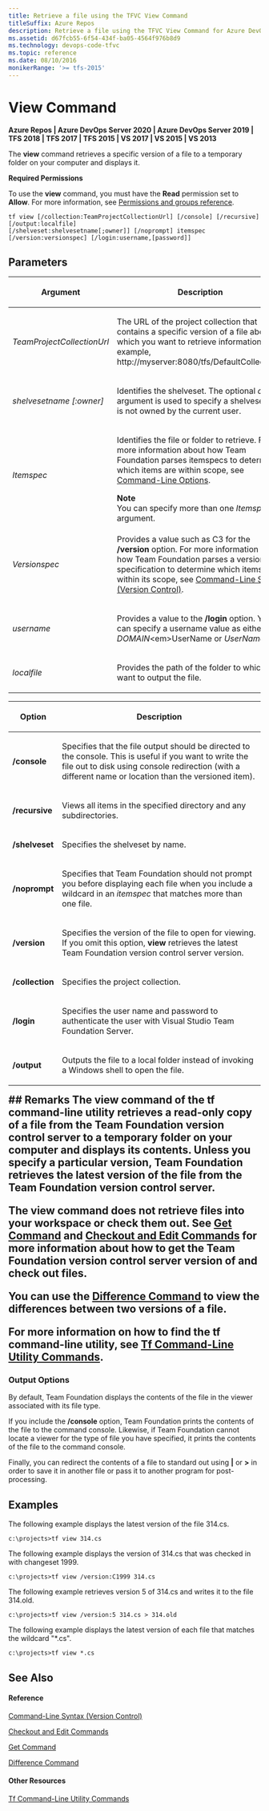 ```yaml
---
title: Retrieve a file using the TFVC View Command
titleSuffix: Azure Repos
description: Retrieve a file using the TFVC View Command for Azure DevOps Services or TFS
ms.assetid: d67fcb55-6f54-434f-ba05-4564f976b8d9
ms.technology: devops-code-tfvc
ms.topic: reference
ms.date: 08/10/2016
monikerRange: '>= tfs-2015'
---
```



# View Command

**Azure Repos | Azure DevOps Server 2020 | Azure DevOps Server 2019 | TFS 2018 | TFS 2017 | TFS 2015 | VS 2017 | VS 2015 | VS 2013**

The **view** command retrieves a specific version of a file to a temporary folder on your computer and displays it.

**Required Permissions**

To use the **view** command, you must have the **Read** permission set to **Allow**. For more information, see [Permissions and groups reference](../../organizations/security/permissions.md).

```
tf view [/collection:TeamProjectCollectionUrl] [/console] [/recursive] [/output:localfile]
[/shelveset:shelvesetname[;owner]] [/noprompt] itemspec 
[/version:versionspec] [/login:username,[password]]
```

## Parameters<table>
<thead>
<tr>
<th><p><strong>Argument</strong></p></th>
<th><p><strong>Description</strong></p></th>
</tr>
</thead>
<tbody>
<tr>
<td><p><em>TeamProjectCollectionUrl</em></p></td>
<td><p>The URL of the project collection that contains a specific version of a file about which you want to retrieve information (for example, http://myserver:8080/tfs/DefaultCollection).</p></td>
</tr>
<tr>
<td><p><em>shelvesetname [:owner]</em></p></td>
<td><p>Identifies the shelveset. The optional <em>owner</em> argument is used to specify a shelveset that is not owned by the current user.</p></td>
</tr>
<tr>
<td><p><em>Itemspec</em></p></td>
<td><p>Identifies the file or folder to retrieve. For more information about how Team Foundation parses itemspecs to determine which items are within scope, see <a href="/previous-versions/visualstudio/visual-studio-2010/4y2ash30(v=vs.100)">Command-Line Options</a>.</p>
<div class="alert">
<div class="mtps-table" xmlns="http://www.w3.org/1999/xhtml">
<div class="mtps-row">
<strong>Note</strong>
</div>
<div class="mtps-row">
You can specify more than one <em>Itemspec</em> argument. 
</div>
</div>
</div></td>
</tr>
<tr>
<td><p><em>Versionspec</em></p></td>
<td><p>Provides a value such as C3 for the <strong>/version</strong> option. For more information about how Team Foundation parses a version specification to determine which items are within its scope, see <a href="/previous-versions/visualstudio/visual-studio-2010/56f7w6be(v=vs.100)">Command-Line Syntax (Version Control)</a>.</p></td>
</tr>
<tr>
<td><p><em>username</em></p></td>
<td><p>Provides a value to the <strong>/login</strong> option. You can specify a username value as either <em>DOMAIN</em>&lt;em&gt;UserName</em> or <em>UserName</em>.</p></td>
</tr>
<tr>
<td><p><em>localfile</em></p></td>
<td><p>Provides the path of the folder to which you want to output the file.</p></td>
</tr>
</tbody>
</table>

<table>
<thead>
<tr>
<th><p><strong>Option</strong></p></th>
<th><p><strong>Description</strong></p></th>
</tr>
</thead>
<tbody>
<tr>
<td><p><strong>/console</strong></p></td>
<td><p>Specifies that the file output should be directed to the console. This is useful if you want to write the file out to disk using console redirection (with a different name or location than the versioned item).</p></td>
</tr>
<tr>
<td><p><strong>/recursive</strong></p></td>
<td><p>Views all items in the specified directory and any subdirectories.</p></td>
</tr>
<tr>
<td><p><strong>/shelveset</strong></p></td>
<td><p>Specifies the shelveset by name.</p></td>
</tr>
<tr>
<td><p><strong>/noprompt</strong></p></td>
<td><p>Specifies that Team Foundation should not prompt you before displaying each file when you include a wildcard in an <em>itemspec</em> that matches more than one file.</p></td>
</tr>
<tr>
<td><p><strong>/version</strong></p></td>
<td><p>Specifies the version of the file to open for viewing. If you omit this option, <strong>view</strong> retrieves the latest Team Foundation version control server version.</p></td>
</tr>
<tr>
<td><p><strong>/collection</strong></p></td>
<td><p>Specifies the project collection.</p></td>
</tr>
<tr>
<td><p><strong>/login</strong></p></td>
<td><p>Specifies the user name and password to authenticate the user with Visual Studio Team Foundation Server.</p></td>
</tr>
<tr>
<td><p><strong>/output</strong></p></td>
<td><p>Outputs the file to a local folder instead of invoking a Windows shell to open the file.</p></td>
</tr>
</tbody>
</table>
## Remarks
The <strong>view</strong> command of the <strong>tf</strong> command-line utility retrieves a read-only copy of a file from the Team Foundation version control server to a temporary folder on your computer and displays its contents. Unless you specify a particular version, Team Foundation retrieves the latest version of the file from the Team Foundation version control server.

The **view** command does not retrieve files into your workspace or check them out. See [Get Command](get-command.md) and [Checkout and Edit Commands](checkout-or-edit-command.md) for more information about how to get the Team Foundation version control server version of and check out files.

You can use the [Difference Command](difference-command.md) to view the differences between two versions of a file.

For more information on how to find the **tf** command-line utility, see [Tf Command-Line Utility Commands](/previous-versions/visualstudio/visual-studio-2010/z51z7zy0(v=vs.100)).

### Output Options

By default, Team Foundation displays the contents of the file in the viewer associated with its file type.

If you include the **/console** option, Team Foundation prints the contents of the file to the command console. Likewise, if Team Foundation cannot locate a viewer for the type of file you have specified, it prints the contents of the file to the command console.

Finally, you can redirect the contents of a file to standard out using **|** or **\>** in order to save it in another file or pass it to another program for post-processing.
## Examples
The following example displays the latest version of the file 314.cs.

```
c:\projects>tf view 314.cs
```

The following example displays the version of 314.cs that was checked in with changeset 1999.

```
c:\projects>tf view /version:C1999 314.cs
```

The following example retrieves version 5 of 314.cs and writes it to the file 314.old.

```
c:\projects>tf view /version:5 314.cs > 314.old
```

The following example displays the latest version of each file that matches the wildcard "\*.cs".

```
c:\projects>tf view *.cs
```

## See Also

#### Reference

[Command-Line Syntax (Version Control)](/previous-versions/visualstudio/visual-studio-2010/56f7w6be(v=vs.100))

[Checkout and Edit Commands](checkout-or-edit-command.md)

[Get Command](get-command.md)

[Difference Command](difference-command.md)

#### Other Resources

[Tf Command-Line Utility Commands](/previous-versions/visualstudio/visual-studio-2010/z51z7zy0(v=vs.100))

